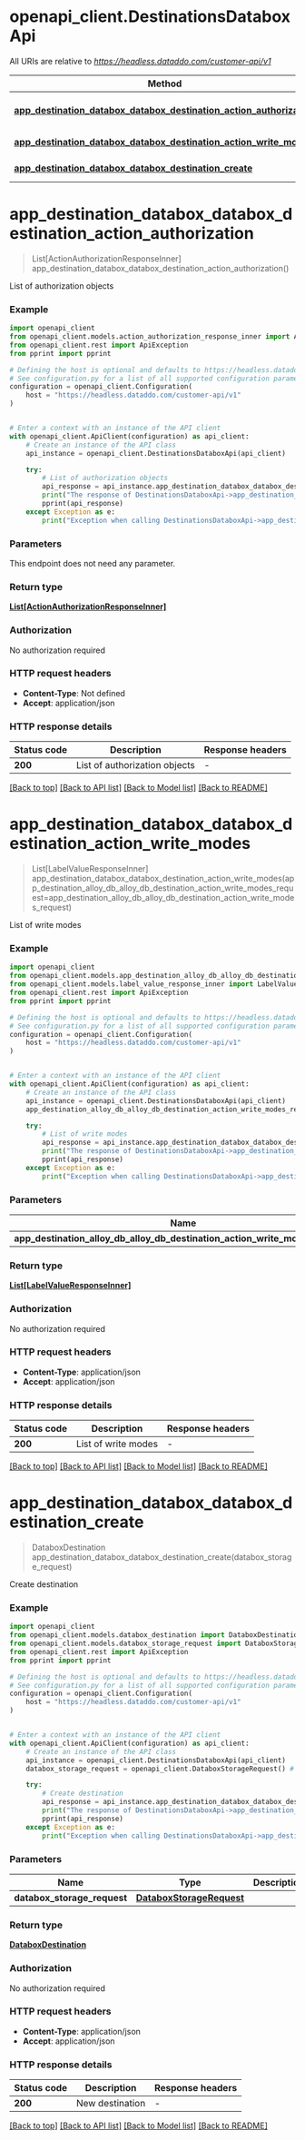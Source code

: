 # openapi_client.DestinationsDataboxApi

All URIs are relative to *https://headless.dataddo.com/customer-api/v1*

Method | HTTP request | Description
------------- | ------------- | -------------
[**app_destination_databox_databox_destination_action_authorization**](DestinationsDataboxApi.md#app_destination_databox_databox_destination_action_authorization) | **GET** /destinations/databox/actions/authorization | List of authorization objects
[**app_destination_databox_databox_destination_action_write_modes**](DestinationsDataboxApi.md#app_destination_databox_databox_destination_action_write_modes) | **POST** /destinations/databox/actions/writeModes | List of write modes
[**app_destination_databox_databox_destination_create**](DestinationsDataboxApi.md#app_destination_databox_databox_destination_create) | **POST** /destinations/databox | Create destination


# **app_destination_databox_databox_destination_action_authorization**
> List[ActionAuthorizationResponseInner] app_destination_databox_databox_destination_action_authorization()

List of authorization objects

### Example


```python
import openapi_client
from openapi_client.models.action_authorization_response_inner import ActionAuthorizationResponseInner
from openapi_client.rest import ApiException
from pprint import pprint

# Defining the host is optional and defaults to https://headless.dataddo.com/customer-api/v1
# See configuration.py for a list of all supported configuration parameters.
configuration = openapi_client.Configuration(
    host = "https://headless.dataddo.com/customer-api/v1"
)


# Enter a context with an instance of the API client
with openapi_client.ApiClient(configuration) as api_client:
    # Create an instance of the API class
    api_instance = openapi_client.DestinationsDataboxApi(api_client)

    try:
        # List of authorization objects
        api_response = api_instance.app_destination_databox_databox_destination_action_authorization()
        print("The response of DestinationsDataboxApi->app_destination_databox_databox_destination_action_authorization:\n")
        pprint(api_response)
    except Exception as e:
        print("Exception when calling DestinationsDataboxApi->app_destination_databox_databox_destination_action_authorization: %s\n" % e)
```



### Parameters

This endpoint does not need any parameter.

### Return type

[**List[ActionAuthorizationResponseInner]**](ActionAuthorizationResponseInner.md)

### Authorization

No authorization required

### HTTP request headers

 - **Content-Type**: Not defined
 - **Accept**: application/json

### HTTP response details

| Status code | Description | Response headers |
|-------------|-------------|------------------|
**200** | List of authorization objects |  -  |

[[Back to top]](#) [[Back to API list]](../README.md#documentation-for-api-endpoints) [[Back to Model list]](../README.md#documentation-for-models) [[Back to README]](../README.md)

# **app_destination_databox_databox_destination_action_write_modes**
> List[LabelValueResponseInner] app_destination_databox_databox_destination_action_write_modes(app_destination_alloy_db_alloy_db_destination_action_write_modes_request=app_destination_alloy_db_alloy_db_destination_action_write_modes_request)

List of write modes

### Example


```python
import openapi_client
from openapi_client.models.app_destination_alloy_db_alloy_db_destination_action_write_modes_request import AppDestinationAlloyDbAlloyDbDestinationActionWriteModesRequest
from openapi_client.models.label_value_response_inner import LabelValueResponseInner
from openapi_client.rest import ApiException
from pprint import pprint

# Defining the host is optional and defaults to https://headless.dataddo.com/customer-api/v1
# See configuration.py for a list of all supported configuration parameters.
configuration = openapi_client.Configuration(
    host = "https://headless.dataddo.com/customer-api/v1"
)


# Enter a context with an instance of the API client
with openapi_client.ApiClient(configuration) as api_client:
    # Create an instance of the API class
    api_instance = openapi_client.DestinationsDataboxApi(api_client)
    app_destination_alloy_db_alloy_db_destination_action_write_modes_request = openapi_client.AppDestinationAlloyDbAlloyDbDestinationActionWriteModesRequest() # AppDestinationAlloyDbAlloyDbDestinationActionWriteModesRequest |  (optional)

    try:
        # List of write modes
        api_response = api_instance.app_destination_databox_databox_destination_action_write_modes(app_destination_alloy_db_alloy_db_destination_action_write_modes_request=app_destination_alloy_db_alloy_db_destination_action_write_modes_request)
        print("The response of DestinationsDataboxApi->app_destination_databox_databox_destination_action_write_modes:\n")
        pprint(api_response)
    except Exception as e:
        print("Exception when calling DestinationsDataboxApi->app_destination_databox_databox_destination_action_write_modes: %s\n" % e)
```



### Parameters


Name | Type | Description  | Notes
------------- | ------------- | ------------- | -------------
 **app_destination_alloy_db_alloy_db_destination_action_write_modes_request** | [**AppDestinationAlloyDbAlloyDbDestinationActionWriteModesRequest**](AppDestinationAlloyDbAlloyDbDestinationActionWriteModesRequest.md)|  | [optional] 

### Return type

[**List[LabelValueResponseInner]**](LabelValueResponseInner.md)

### Authorization

No authorization required

### HTTP request headers

 - **Content-Type**: application/json
 - **Accept**: application/json

### HTTP response details

| Status code | Description | Response headers |
|-------------|-------------|------------------|
**200** | List of write modes |  -  |

[[Back to top]](#) [[Back to API list]](../README.md#documentation-for-api-endpoints) [[Back to Model list]](../README.md#documentation-for-models) [[Back to README]](../README.md)

# **app_destination_databox_databox_destination_create**
> DataboxDestination app_destination_databox_databox_destination_create(databox_storage_request)

Create destination

### Example


```python
import openapi_client
from openapi_client.models.databox_destination import DataboxDestination
from openapi_client.models.databox_storage_request import DataboxStorageRequest
from openapi_client.rest import ApiException
from pprint import pprint

# Defining the host is optional and defaults to https://headless.dataddo.com/customer-api/v1
# See configuration.py for a list of all supported configuration parameters.
configuration = openapi_client.Configuration(
    host = "https://headless.dataddo.com/customer-api/v1"
)


# Enter a context with an instance of the API client
with openapi_client.ApiClient(configuration) as api_client:
    # Create an instance of the API class
    api_instance = openapi_client.DestinationsDataboxApi(api_client)
    databox_storage_request = openapi_client.DataboxStorageRequest() # DataboxStorageRequest | 

    try:
        # Create destination
        api_response = api_instance.app_destination_databox_databox_destination_create(databox_storage_request)
        print("The response of DestinationsDataboxApi->app_destination_databox_databox_destination_create:\n")
        pprint(api_response)
    except Exception as e:
        print("Exception when calling DestinationsDataboxApi->app_destination_databox_databox_destination_create: %s\n" % e)
```



### Parameters


Name | Type | Description  | Notes
------------- | ------------- | ------------- | -------------
 **databox_storage_request** | [**DataboxStorageRequest**](DataboxStorageRequest.md)|  | 

### Return type

[**DataboxDestination**](DataboxDestination.md)

### Authorization

No authorization required

### HTTP request headers

 - **Content-Type**: application/json
 - **Accept**: application/json

### HTTP response details

| Status code | Description | Response headers |
|-------------|-------------|------------------|
**200** | New destination |  -  |

[[Back to top]](#) [[Back to API list]](../README.md#documentation-for-api-endpoints) [[Back to Model list]](../README.md#documentation-for-models) [[Back to README]](../README.md)


